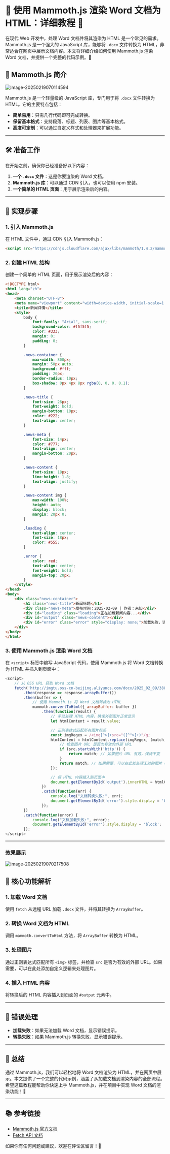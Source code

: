 # 📄 使用 Mammoth.js 渲染 Word 文档为 HTML：详细教程 🚀

在现代 Web 开发中，处理 Word 文档并将其渲染为 HTML 是一个常见的需求。Mammoth.js 是一个强大的 JavaScript 库，能够将 `.docx` 文件转换为 HTML，非常适合在网页中展示文档内容。本文将详细介绍如何使用 Mammoth.js 渲染 Word 文档，并提供一个完整的代码示例。🌟

## 🧰 Mammoth.js 简介

![image-20250219070114594](https://imgtu.oss-cn-beijing.aliyuncs.com/blog_img/image-20250219070114594.png)

Mammoth.js 是一个轻量级的 JavaScript 库，专门用于将 `.docx` 文件转换为 HTML。它的主要特点包括：
- **简单易用**：只需几行代码即可完成转换。
- **保留基本格式**：支持段落、标题、列表、图片等基本格式。
- **高度可定制**：可以通过自定义样式和处理器来扩展功能。

---

## 🛠️ 准备工作

在开始之前，确保你已经准备好以下内容：
1. **一个 `.docx` 文件**：这是你要渲染的 Word 文档。
2. **Mammoth.js 库**：可以通过 CDN 引入，也可以使用 npm 安装。
3. **一个简单的 HTML 页面**：用于展示渲染后的内容。

---

## 🚀 实现步骤

### 1. 引入 Mammoth.js
在 HTML 文件中，通过 CDN 引入 Mammoth.js：
```html
<script src="https://cdnjs.cloudflare.com/ajax/libs/mammoth/1.4.2/mammoth.browser.min.js"></script>
```

### 2. 创建 HTML 结构
创建一个简单的 HTML 页面，用于展示渲染后的内容：
```html
<!DOCTYPE html>
<html lang="zh">
<head>
    <meta charset="UTF-8">
    <meta name="viewport" content="width=device-width, initial-scale=1.0">
    <title>新闻详情</title>
    <style>
        body {
            font-family: "Arial", sans-serif;
            background-color: #f5f5f5;
            color: #333;
            margin: 0;
            padding: 0;
        }

        .news-container {
            max-width: 800px;
            margin: 50px auto;
            background: #fff;
            padding: 20px;
            border-radius: 10px;
            box-shadow: 0px 4px 8px rgba(0, 0, 0, 0.1);
        }

        .news-title {
            font-size: 26px;
            font-weight: bold;
            margin-bottom: 10px;
            color: #222;
            text-align: center;
        }

        .news-meta {
            font-size: 14px;
            color: #777;
            text-align: center;
            margin-bottom: 20px;
        }

        .news-content {
            font-size: 18px;
            line-height: 1.8;
            text-align: justify;
        }

        .news-content img {
            max-width: 100%;  
            height: auto;     
            display: block;   
            margin: 20px 0;   
        }

        .loading {
            text-align: center;
            font-size: 18px;
            color: #555;
        }

        .error {
            color: red;
            text-align: center;
            font-weight: bold;
            margin-top: 20px;
        }
    </style>
</head>
<body>
    <div class="news-container">
        <h1 class="news-title">新闻标题</h1>
        <div class="news-meta">发布时间：2025-02-09 | 作者：未知</div>
        <div id="loading" class="loading">正在加载新闻内容...</div>
        <div id="output" class="news-content"></div>
        <div id="error" class="error" style="display: none;">加载失败，请稍后重试。</div>
    </div>
</body>
</html>
```

### 3. 使用 Mammoth.js 渲染 Word 文档
在 `<script>` 标签中编写 JavaScript 代码，使用 Mammoth.js 将 Word 文档转换为 HTML 并插入到页面中：
```javascript
<script>
    // 从 OSS URL 获取 Word 文档
    fetch('http://imgtu.oss-cn-beijing.aliyuncs.com/docx/2025_02_09/3883643b845b49c38b8e198ccd063721.docx')
        .then(response => response.arrayBuffer())
        .then(buffer => {
            // 使用 Mammoth.js 将 Word 文档转换为 HTML
            mammoth.convertToHtml({ arrayBuffer: buffer })
                .then(function(result) {
                    // 手动处理 HTML 内容，确保外部图片正常显示
                    let htmlContent = result.value;

                    // 正则表达式匹配所有图片标签
                    const imgRegex = /<img[^>]+src="([^">]+)"/g;
                    htmlContent = htmlContent.replace(imgRegex, (match, src) => {
                        // 检查图片 URL 是否为有效的外部 URL
                        if (src.startsWith('http')) {
                            return match; // 如果图片 URL 有效，保持不变
                        }
                        return match; // 如果需要，可以在此处处理无效的图片 URL
                    });

                    // 将 HTML 内容插入到页面中
                    document.getElementById('output').innerHTML = htmlContent;
                })
                .catch(function(err) {
                    console.log("文档转换失败:", err);
                    document.getElementById('error').style.display = 'block';
                });
        })
        .catch(function(error) {
            console.log("文档加载失败:", error);
            document.getElementById('error').style.display = 'block';
        });
</script>
```

---

### 效果展示

![image-20250219070217508](https://imgtu.oss-cn-beijing.aliyuncs.com/blog_img/image-20250219070217508.png)

## 🎯 核心功能解析

### 1. **加载 Word 文档**
使用 `fetch` 从远程 URL 加载 `.docx` 文件，并将其转换为 `ArrayBuffer`。

### 2. **转换 Word 文档为 HTML**
调用 `mammoth.convertToHtml` 方法，将 `ArrayBuffer` 转换为 HTML。

### 3. **处理图片**
通过正则表达式匹配所有 `<img>` 标签，并检查 `src` 是否为有效的外部 URL。如果需要，可以在此处添加自定义逻辑来处理图片。

### 4. **插入 HTML 内容**
将转换后的 HTML 内容插入到页面的 `#output` 元素中。

---

## 🚨 错误处理
- **加载失败**：如果无法加载 Word 文档，显示错误提示。
- **转换失败**：如果 Mammoth.js 转换失败，显示错误提示。

---

## 🌟 总结

通过 Mammoth.js，我们可以轻松地将 Word 文档渲染为 HTML，并在网页中展示。本文提供了一个完整的代码示例，涵盖了从加载文档到渲染内容的全部流程。希望这篇教程能帮助你快速上手 Mammoth.js，并在项目中实现 Word 文档的渲染功能！🎉

---

## 📚 参考链接
- [Mammoth.js 官方文档](https://github.com/mwilliamson/mammoth.js)
- [Fetch API 文档](https://developer.mozilla.org/zh-CN/docs/Web/API/Fetch_API)

如果你有任何问题或建议，欢迎在评论区留言！💬

<Artalk />